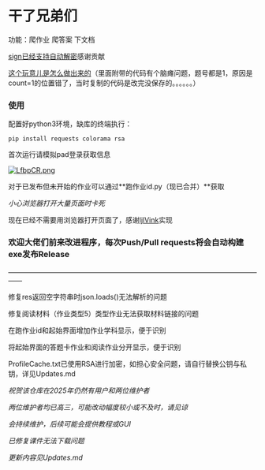 # 干了兄弟们 #

功能：爬作业 爬答案 下文档

[sign已经支持自动解密](https://github.com/Tonyha7/msyk-invasion/pull/2)感谢贡献

[这个玩意儿是怎么做出来的](https://www.52pojie.cn/thread-1613563-1-1.html)（里面附带的代码有个脑瘫问题，题号都是1，原因是count=1的位置错了，当时复制的代码是改完没保存的。。。。。。）

### 使用

配置好python3环境，缺库的终端执行：

`pip install requests colorama rsa`

首次运行请模拟pad登录获取信息

[![LfbpCR.png](https://s1.ax1x.com/2022/04/23/LfbpCR.png)](https://imgtu.com/i/LfbpCR)

对于已发布但未开始的作业可以通过**跑作业id.py（现已合并）**获取

*小心浏览器打开大量页面时卡死*

现在已经不需要用浏览器打开页面了，感谢[ljlVink](https://github.com/ljlVink)实现

### 欢迎大佬们前来改进程序，每次Push/Pull requests将会自动构建exe发布Release

——————————————————————————————————————

修复res返回空字符串时json.loads()无法解析的问题

修复阅读材料（作业类型5）类型作业无法获取材料链接的问题

在跑作业id和起始界面增加作业学科显示，便于识别

将起始界面的答题卡作业和阅读作业分开显示，便于识别

ProfileCache.txt已使用RSA进行加密，如担心安全问题，请自行替换公钥与私钥，详见Updates.md

*祝贺该仓库在2025年仍然有用户和两位维护者*

*两位维护者均已高三，可能改动幅度较小或不及时，请见谅*

*会持续维护，后续可能会提供教程或GUI*

*已修复课件无法下载问题*

*更新内容见Updates.md*
